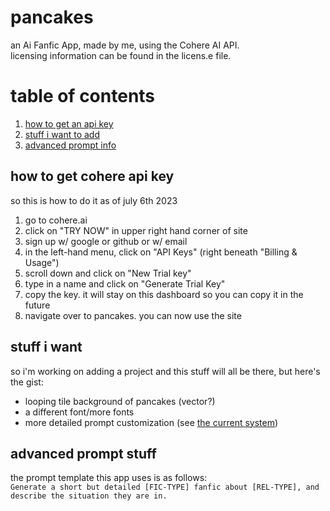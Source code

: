 # pancakes
an Ai Fanfic App, made by me, using the Cohere AI API. <br>
licensing information can be found in the licens.e file.

# table of contents
1. [how to get an api key](#how-to-get-cohere-api-key)
2. [stuff i want to add](#stuff-i-want)
3. [advanced prompt info](#advanced-prompt-stuff)

## how to get cohere api key
so this is how to do it as of july 6th 2023
1) go to cohere.ai
2) click on "TRY NOW" in upper right hand corner of site
3) sign up w/ google or github or w/ email
4) in the left-hand menu, click on "API Keys" (right beneath "Billing & Usage")
5) scroll down and click on "New Trial key"
6) type in a name and click on "Generate Trial Key"
7) copy the key. it will stay on this dashboard so you can copy it in the future
8) navigate over to pancakes. you can now use the site

## stuff i want
so i'm working on adding a project and this stuff will all be there, but here's the gist:
- looping tile background of pancakes (vector?)
- a different font/more fonts
- more detailed prompt customization (see [the current system](#advanced-prompt-stuff))

## advanced prompt stuff
the prompt template this app uses is as follows: <br>
`Generate a short but detailed [FIC-TYPE] fanfic about [REL-TYPE], and describe the situation they are in.`
